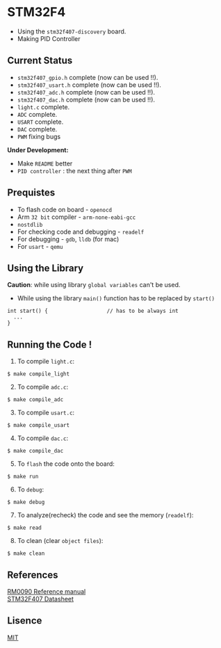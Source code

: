 # STM32F4
* Using the `stm32f407-discovery` board.
* Making PID Controller

## Current Status
* `stm32f407_gpio.h` complete (now can be used !!). 
* `stm32f407_usart.h` complete (now can be used !!). 
* `stm32f407_adc.h` complete (now can be used !!).
* `stm32f407_dac.h` complete (now can be used !!). 
* `light.c` complete.
* `ADC` complete.
* `USART` complete.
* `DAC` complete.
* `PWM` fixing bugs

**Under Development:**
* Make `README` better
* `PID controller` : the next thing after `PWM`

## Prequistes
* To flash code on board - `openocd`
* Arm `32 bit` compiler - `arm-none-eabi-gcc`
* `nostdlib`
* For checking code and debugging - `readelf`
* For debugging - `gdb`, `lldb` (for mac)
* For `usart` - `qemu`

## Using the Library
**Caution**: while using library `global variables` can't be used.
* While using the library `main()` function has to be replaced by `start()`
```
int start() {                   // has to be always int
  ...
}
```

## Running the Code !
1. To compile `light.c`:
```
$ make compile_light
```
2. To compile `adc.c`:
```
$ make compile_adc
```
3. To compile `usart.c`:
```
$ make compile_usart
```
4. To compile `dac.c`:
```
$ make compile_dac
```
5. To `flash` the code onto the board:
```
$ make run
```
6. To `debug`:
```
$ make debug
```
7. To analyze(recheck) the code and see the memory (`readelf`):
```
$ make read
```
8. To clean (clear `object files`):
```
$ make clean
```

## References
[RM0090 Reference manual](https://github.com/vtarale/STM32F4/blob/main/Datasheets/reference_manual.pdf) <br/>
[STM32F407 Datasheet](https://github.com/vtarale/STM32F4/blob/main/Datasheets/datasheet.pdf)

## Lisence
[MIT](https://github.com/vtarale/STM32F4/blob/main/LICENSE)
